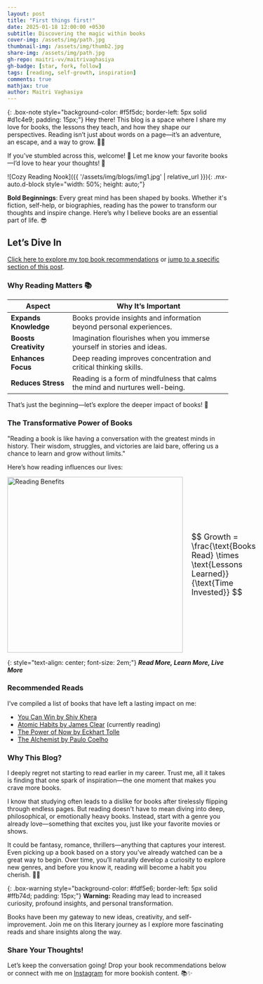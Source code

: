 ```yaml
---
layout: post
title: "First things first!"
date: 2025-01-18 12:00:00 +0530
subtitle: Discovering the magic within books
cover-img: /assets/img/path.jpg
thumbnail-img: /assets/img/thumb2.jpg
share-img: /assets/img/path.jpg
gh-repo: maitri-vv/maitrivaghasiya
gh-badge: [star, fork, follow]
tags: [reading, self-growth, inspiration]
comments: true
mathjax: true
author: Maitri Vaghasiya
---
```


{: .box-note style="background-color: #f5f5dc; border-left: 5px solid #d1c4e9; padding: 15px;"}
Hey there! This blog is a space where I share my love for books, the lessons they teach, and how they shape our perspectives. Reading isn’t just about words on a page—it’s an adventure, an escape, and a way to grow. 📖✨

If you’ve stumbled across this, welcome! 👋 Let me know your favorite books—I’d love to hear your thoughts! 🚀

![Cozy Reading Nook]({{ '/assets/img/blogs/img1.jpg' | relative_url }}){: .mx-auto.d-block style="width: 50%; height: auto;"}

**Bold Beginnings**: Every great mind has been shaped by books. Whether it's fiction, self-help, or biographies, reading has the power to transform our thoughts and inspire change. Here’s why I believe books are an essential part of life. 😎

## Let’s Dive In

[Click here to explore my top book recommendations](https://books.maitrivaghasiya.live) or [jump to a specific section of this post](#benefits-of-reading).

### Why Reading Matters 📚  

| **Aspect**           | **Why It’s Important**                                                           |
|----------------------|--------------------------------------------------------------------------------|
| **Expands Knowledge** | Books provide insights and information beyond personal experiences.            |
| **Boosts Creativity** | Imagination flourishes when you immerse yourself in stories and ideas.        |
| **Enhances Focus**    | Deep reading improves concentration and critical thinking skills.             |
| **Reduces Stress**    | Reading is a form of mindfulness that calms the mind and nurtures well-being. |

That’s just the beginning—let’s explore the deeper impact of books! 🚀  

### The Transformative Power of Books

"Reading a book is like having a conversation with the greatest minds in history. Their wisdom, struggles, and victories are laid bare, offering us a chance to learn and grow without limits."

Here’s how reading influences our lives:

<div style="display: flex; align-items: center; gap: 20px;">
  <img src="{{ '/assets/img/blogs/img2.webp' | relative_url }}" alt="Reading Benefits" style="width: 400px;">
  <p style="margin: 0; font-size: 18px;">
    $$ Growth = \frac{\text{Books Read} \times \text{Lessons Learned}}{\text{Time Invested}} $$
  </p>
</div>

{: style="text-align: center; font-size: 2em;"}
**_Read More, Learn More, Live More_**


### Recommended Reads

I’ve compiled a list of books that have left a lasting impact on me:


- [You Can Win by Shiv Khera](https://shivkhera.com/wp-content/uploads/2024/04/YCW-English-Text.pdf)
- [Atomic Habits by James Clear](https://atomic-habits.maitrivaghasiya.live) (currently reading)
- [The Power of Now by Eckhart Tolle](https://powerofnow.maitrivaghasiya.live)  
- [The Alchemist by Paulo Coelho](https://thealchemist.maitrivaghasiya.live)  

<!--
📌 **Here's a video that u may love to see!**  
<div style="text-align: center;">
  <iframe width="560" height="315" src="https://www.youtube-nocookie.com/embed/RAoo--SeUIk?si=8QwHnkPNOM0if4Ps&amp;start=24" title="YouTube video player" frameborder="0" allow="accelerometer; autoplay; clipboard-write; encrypted-media; gyroscope; picture-in-picture; web-share" referrerpolicy="strict-origin-when-cross-origin" allowfullscreen></iframe>
</div>
-->

### Why This Blog?

I deeply regret not starting to read earlier in my career. Trust me, all it takes is finding that one spark of inspiration—the one moment that makes you crave more books.  

I know that studying often leads to a dislike for books after tirelessly flipping through endless pages. But reading doesn't have to mean diving into deep, philosophical, or emotionally heavy books. Instead, start with a genre you already love—something that excites you, just like your favorite movies or shows.  

It could be fantasy, romance, thrillers—anything that captures your interest. Even picking up a book based on a story you’ve already watched can be a great way to begin. Over time, you’ll naturally develop a curiosity to explore new genres, and before you know it, reading will become a habit you cherish. 📖✨

{: .box-warning style="background-color: #fdf5e6; border-left: 5px solid #ffb74d; padding: 15px;"}
**Warning:** Reading may lead to increased curiosity, profound insights, and personal transformation.

Books have been my gateway to new ideas, creativity, and self-improvement. Join me on this literary journey as I explore more fascinating reads and share insights along the way.

### Share Your Thoughts!

Let’s keep the conversation going! Drop your book recommendations below or connect with me on [Instagram](https://instagram.com/maitri.vv) for more bookish content. 📚✨
